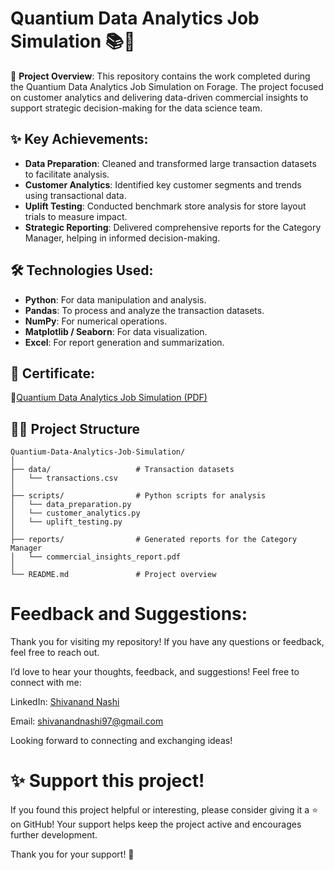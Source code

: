 # Quantium Data Analytics Job Simulation 📚🚀

🎯 **Project Overview**:
This repository contains the work completed during the Quantium Data Analytics Job Simulation on Forage. The project focused on customer analytics and delivering data-driven commercial insights to support strategic decision-making for the data science team.



## ✨ **Key Achievements**:
- **Data Preparation**: Cleaned and transformed large transaction datasets to facilitate analysis.
- **Customer Analytics**: Identified key customer segments and trends using transactional data.
- **Uplift Testing**: Conducted benchmark store analysis for store layout trials to measure impact.
- **Strategic Reporting**: Delivered comprehensive reports for the Category Manager, helping in informed decision-making.



## 🛠️ **Technologies Used**:
- **Python**: For data manipulation and analysis.
- **Pandas**: To process and analyze the transaction datasets.
- **NumPy**: For numerical operations.
- **Matplotlib / Seaborn**: For data visualization.
- **Excel**: For report generation and summarization.


## 🏅 Certificate:
🔗[Quantium Data Analytics Job Simulation (PDF)](https://github.com/Gtshivanand/Quantium-Data-Analytics-Job-Simulation/blob/main/Quantium-Data%20Analytics%20Job%20Simulation.pdf)

## 🧑‍💻 **Project Structure**

```plaintext
Quantium-Data-Analytics-Job-Simulation/
│
├── data/                   # Transaction datasets
│   └── transactions.csv
│
├── scripts/                # Python scripts for analysis
│   └── data_preparation.py
│   └── customer_analytics.py
│   └── uplift_testing.py
│
├── reports/                # Generated reports for the Category Manager
│   └── commercial_insights_report.pdf
│
└── README.md               # Project overview
```
# Feedback and Suggestions:

Thank you for visiting my repository! If you have any questions or feedback, feel free to reach out.

I’d love to hear your thoughts, feedback, and suggestions! Feel free to connect with me:

 LinkedIn: [Shivanand Nashi](https://www.linkedin.com/in/shivanand-s-nashi-79579821a)
 
 Email: shivanandnashi97@gmail.com


Looking forward to connecting and exchanging ideas!

# ✨ Support this project!
If you found this project helpful or interesting, please consider giving it a ⭐ on GitHub!
Your support helps keep the project active and encourages further development.

Thank you for your support! 💖


